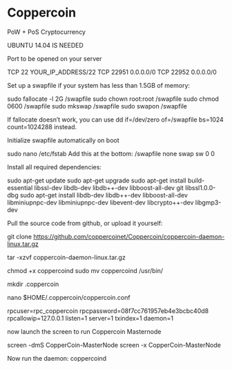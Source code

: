 # Coppercoin
PoW + PoS Cryptocurrency

UBUNTU 14.04 IS NEEDED

Port to be opened on your server

TCP 22 YOUR_IP_ADDRESS/22
TCP 22951 0.0.0.0/0
TCP 22952 0.0.0.0/0

Set up a swapfile if your system has less than 1.5GB of memory:

sudo fallocate -l 2G /swapfile
sudo chown root:root /swapfile
sudo chmod 0600 /swapfile
sudo mkswap /swapfile
sudo swapon /swapfile

If fallocate doesn’t work, you can use dd if=/dev/zero of=/swapfile bs=1024 count=1024288 instead.

Initialize swapfile automatically on boot

sudo nano /etc/fstab
Add this at the bottom: /swapfile none swap sw 0 0

Install all required dependencies:

sudo apt-get update
sudo apt-get upgrade
sudo apt-get install build-essential libssl-dev libdb-dev libdb++-dev libboost-all-dev git libssl1.0.0-dbg
sudo apt-get install libdb-dev libdb++-dev libboost-all-dev libminiupnpc-dev libminiupnpc-dev libevent-dev libcrypto++-dev libgmp3-dev

Pull the source code from github, or upload it yourself:

git clone https://github.com/coppercoinet/Coppercoin/coppercoin-daemon-linux.tar.gz

tar -xzvf coppercoin-daemon-linux.tar.gz

chmod +x coppercoind
sudo mv coppercoind /usr/bin/

mkdir .coppercoin

nano $HOME/.coppercoin/coppercoin.conf

rpcuser=rpc_coppercoin
rpcpassword=08f7cc761957eb4e3bcbc40d8
rpcallowip=127.0.0.1
listen=1
server=1
txindex=1
daemon=1

now launch the screen to run Coppercoin Masternode

screen -dmS CopperCoin-MasterNode
screen -x CopperCoin-MasterNode

Now run the daemon:
coppercoind
